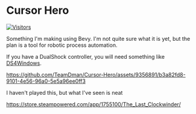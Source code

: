 # Cursor Hero

[![Visitors](https://api.visitorbadge.io/api/visitors?path=github.com%2FTeamDman%2FCursor-Hero&countColor=%23263759)](https://visitorbadge.io/status?path=github.com%2FTeamDman%2FCursor-Hero)

Something I'm making using Bevy. I'm not quite sure what it is yet, but the plan is a tool for robotic process automation.

If you have a DualShock controller, you will need something like [DS4Windows](https://ds4windows.dev/).

https://github.com/TeamDman/Cursor-Hero/assets/9356891/b3a82fd8-9101-4e56-96a0-5e5a96ee0ff3


I haven't played this, but what I've seen is neat

https://store.steampowered.com/app/1755100/The_Last_Clockwinder/
